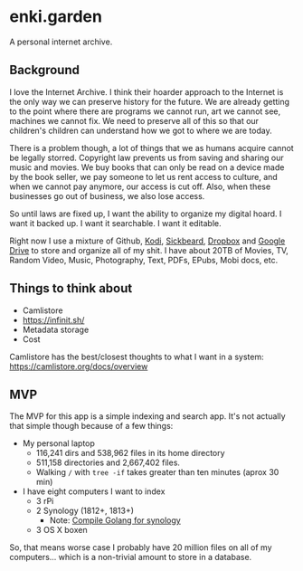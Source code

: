 # enki.garden

A personal internet archive.

## Background

I love the Internet Archive. I think their hoarder approach to the Internet is the only way we can preserve history for the future. We are already getting to the point where there are programs we cannot run, art we cannot see, machines we cannot fix. We need to preserve all of this so that our children's children can understand how we got to where we are today.

There is a problem though, a lot of things that we as humans acquire cannot be legally storred. Copyright law prevents us from saving and sharing our music and movies. We buy books that can only be read on a device made by the book seller, we pay someone to let us rent access to culture, and when we cannot pay anymore, our access is cut off. Also, when these businesses go out of business, we also lose access.

So until laws are fixed up, I want the ability to organize my digital hoard. I want it backed up. I want it searchable. I want it editable.

Right now I use a mixture of Github, [Kodi](http://kodi.tv/), [Sickbeard](http://sickbeard.com/), [Dropbox](http://www.dropbox.com/) and [Google Drive](https://drive.google.com) to store and organize all of my shit. I have about 20TB of Movies, TV, Random Video, Music, Photography, Text, PDFs, EPubs, Mobi docs, etc.

## Things to think about

 - Camlistore
 - https://infinit.sh/
 - Metadata storage
 - Cost

Camlistore has the best/closest thoughts to what I want in a system: https://camlistore.org/docs/overview

## MVP

The MVP for this app is a simple indexing and search app. It's not actually that simple though because of a few things:

 - My personal laptop
   - 116,241 dirs and 538,962 files in its home directory
   - 511,158 directories and 2,667,402 files.
   - Walking `/` with `tree -if` takes greater than ten minutes (aprox 30 min)
 - I have eight computers I want to index
   - 3 rPi
   - 2 Synology (1812+, 1813+)
     - Note: [Compile Golang for synology](http://www.faun.me/2015/02/17/cross-compiling-golang-applications-for-synology-1513.html)
   - 3 OS X boxen

So, that means worse case I probably have 20 million files on all of my computers... which is a non-trivial amount to store in a database.

